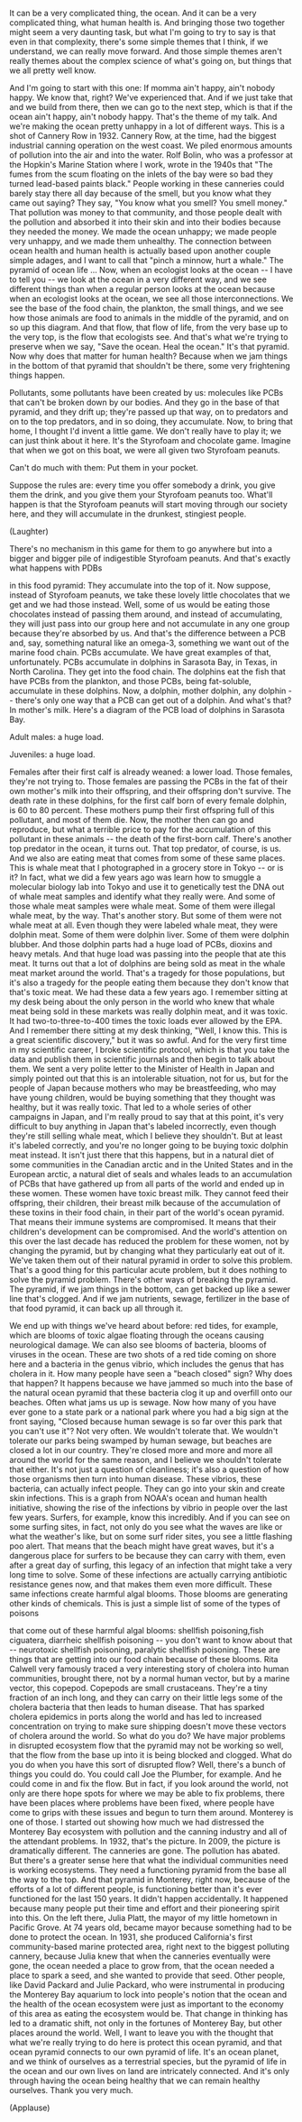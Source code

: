 
It can be a very complicated thing, the ocean.
And it can be a very complicated thing, what human health is.
And bringing those two together might seem a very daunting task,
but what I&#39;m going to try to say is that
even in that complexity,
there&#39;s some simple themes that I think,
if we understand, we can really move forward.
And those simple themes aren&#39;t really
themes about the complex science of what&#39;s going on,
but things that we all pretty well know.

And I&#39;m going to start with this one:
If momma ain&#39;t happy, ain&#39;t nobody happy.
We know that, right? We&#39;ve experienced that.
And if we just take that
and we build from there,
then we can go to the next step,
which is that if the ocean ain&#39;t happy,
ain&#39;t nobody happy.
That&#39;s the theme of my talk.
And we&#39;re making the ocean pretty unhappy in a lot of different ways.
This is a shot of Cannery Row in 1932.
Cannery Row, at the time,
had the biggest industrial
canning operation on the west coast.
We piled enormous amounts of pollution
into the air and into the water.
Rolf Bolin, who was a professor
at the Hopkin&#39;s Marine Station where I work,
wrote in the 1940s that
&quot;The fumes from the scum floating on the inlets of the bay
were so bad they turned
lead-based paints black.&quot;
People working in these canneries
could barely stay there all day because of the smell,
but you know what they came out saying?
They say, &quot;You know what you smell?
You smell money.&quot;
That pollution was money to that community,
and those people dealt with the pollution
and absorbed it into their skin and into their bodies
because they needed the money.
We made the ocean unhappy; we made people very unhappy,
and we made them unhealthy.
The connection between ocean health and human health
is actually based upon another couple simple adages,
and I want to call that
&quot;pinch a minnow, hurt a whale.&quot;
The pyramid of ocean life ...
Now, when an ecologist looks at the ocean -- I have to tell you --
we look at the ocean in a very different way,
and we see different things than when a regular person looks at the ocean
because when an ecologist looks at the ocean,
we see all those interconnections.
We see the base of the food chain,
the plankton, the small things,
and we see how those animals
are food to animals in the middle of the pyramid,
and on so up this diagram.
And that flow, that flow of life,
from the very base up to the very top,
is the flow that ecologists see.
And that&#39;s what we&#39;re trying to preserve
when we say, &quot;Save the ocean. Heal the ocean.&quot;
It&#39;s that pyramid.
Now why does that matter for human health?
Because when we jam things in the bottom
of that pyramid that shouldn&#39;t be there,
some very frightening things happen.

Pollutants, some pollutants have been created by us:
molecules like PCBs
that can&#39;t be broken down by our bodies.
And they go in the base of that pyramid,
and they drift up; they&#39;re passed up that way,
on to predators and on to the top predators,
and in so doing,
they accumulate.
Now, to bring that home, I thought I&#39;d invent a little game.
We don&#39;t really have to play it; we can just think about it here.
It&#39;s the Styrofoam and chocolate game.
Imagine that when we got on this boat,
we were all given
two Styrofoam peanuts.

Can&#39;t do much with them: Put them in your pocket.

Suppose the rules are: every time you offer somebody a drink,
you give them the drink,
and you give them your Styrofoam peanuts too.
What&#39;ll happen is that the Styrofoam peanuts
will start moving through our society here,
and they will accumulate in
the drunkest, stingiest people.

(Laughter)

There&#39;s no mechanism in this game
for them to go anywhere but into
a bigger and bigger pile
of indigestible Styrofoam peanuts.
And that&#39;s exactly what happens with PDBs

in this food pyramid:
They accumulate into the top of it.
Now suppose, instead of Styrofoam peanuts,
we take these lovely little chocolates that we get
and we had those instead.
Well, some of us would be eating those chocolates
instead of passing them around,
and instead of accumulating,
they will just pass into our group here
and not accumulate in any one group
because they&#39;re absorbed by us.
And that&#39;s the difference between a PCB
and, say, something natural like an omega-3,
something we want out of the marine food chain.
PCBs accumulate.
We have great examples of that, unfortunately.
PCBs accumulate in dolphins
in Sarasota Bay, in Texas, in North Carolina.
They get into the food chain.
The dolphins eat the fish
that have PCBs from the plankton,
and those PCBs, being fat-soluble,
accumulate in these dolphins.
Now, a dolphin,
mother dolphin, any dolphin --
there&#39;s only one way
that a PCB can get out of a dolphin.
And what&#39;s that?
In mother&#39;s milk.
Here&#39;s a diagram of the PCB load
of dolphins in Sarasota Bay.

Adult males: a huge load.

Juveniles: a huge load.

Females after their first calf is already weaned:
a lower load.
Those females, they&#39;re not trying to.
Those females are passing the PCBs
in the fat of their own mother&#39;s milk
into their offspring,
and their offspring don&#39;t survive.
The death rate in these dolphins,
for the first calf born of every female dolphin,
is 60 to 80 percent.
These mothers pump their first offspring
full of this pollutant,
and most of them die.
Now, the mother then can go and reproduce,
but what a terrible price to pay
for the accumulation of this pollutant
in these animals --
the death of the first-born calf.
There&#39;s another top predator in the ocean, it turns out.
That top predator, of course, is us.
And we also are eating meat
that comes from some of these same places.
This is whale meat
that I photographed in a grocery store in Tokyo --
or is it?
In fact, what we did a few years ago
was learn how to smuggle
a molecular biology lab into Tokyo
and use it to genetically test the DNA
out of whale meat samples
and identify what they really were.
And some of those whale meat samples were whale meat.
Some of them were illegal whale meat, by the way.
That&#39;s another story.
But some of them were not whale meat at all.
Even though they were labeled whale meat, they were dolphin meat.
Some of them were dolphin liver. Some of them were dolphin blubber.
And those dolphin parts
had a huge load of PCBs,
dioxins and heavy metals.
And that huge load was passing into the people
that ate this meat.
It turns out that a lot of dolphins
are being sold as meat
in the whale meat market around the world.
That&#39;s a tragedy for those populations,
but it&#39;s also a tragedy
for the people eating them
because they don&#39;t know that that&#39;s toxic meat.
We had these data a few years ago.
I remember sitting at my desk
being about the only person in the world
who knew that whale meat being sold in these markets
was really dolphin meat, and it was toxic.
It had two-to-three-to-400 times the toxic loads
ever allowed by the EPA.
And I remember there sitting at my desk thinking,
&quot;Well, I know this. This is a great scientific discovery,&quot;
but it was so awful.
And for the very first time in my scientific career,
I broke scientific protocol,
which is that you take the data and publish them in scientific journals
and then begin to talk about them.
We sent a very polite letter
to the Minister of Health in Japan
and simply pointed out that
this is an intolerable situation, not for us,
but for the people of Japan
because mothers who may be breastfeeding,
who may have young children,
would be buying something that they thought was healthy,
but it was really toxic.
That led to a whole series of other campaigns in Japan,
and I&#39;m really proud to say that at this point,
it&#39;s very difficult to buy anything in Japan
that&#39;s labeled incorrectly,
even though they&#39;re still selling whale meat,
which I believe they shouldn&#39;t.
But at least it&#39;s labeled correctly,
and you&#39;re no longer going to be buying
toxic dolphin meat instead.
It isn&#39;t just there that this happens,
but in a natural diet of some communities
in the Canadian arctic and in the United States
and in the European arctic,
a natural diet of seals and whales
leads to an accumulation of PCBs
that have gathered up from all parts of the world
and ended up in these women.
These women have toxic breast milk.
They cannot feed their offspring, their children,
their breast milk
because of the accumulation of these toxins
in their food chain,
in their part of the world&#39;s
ocean pyramid.
That means their immune systems are compromised.
It means that their children&#39;s development
can be compromised.
And the world&#39;s attention on this over the last decade
has reduced the problem
for these women,
not by changing the pyramid,
but by changing what they particularly eat out of it.
We&#39;ve taken them out of their natural pyramid
in order to solve this problem.
That&#39;s a good thing for this particular acute problem,
but it does nothing to solve the pyramid problem.
There&#39;s other ways of breaking the pyramid.
The pyramid, if we jam things in the bottom,
can get backed up like a sewer line that&#39;s clogged.
And if we jam nutrients, sewage, fertilizer
in the base of that food pyramid,
it can back up all through it.

We end up with things we&#39;ve heard about before:
red tides, for example,
which are blooms of toxic algae
floating through the oceans
causing neurological damage.
We can also see blooms of bacteria,
blooms of viruses in the ocean.
These are two shots of a red tide coming on shore here
and a bacteria
in the genus vibrio,
which includes the genus that has cholera in it.
How many people have seen a &quot;beach closed&quot; sign?
Why does that happen?
It happens because we have jammed so much
into the base of the natural ocean pyramid
that these bacteria clog it up
and overfill onto our beaches.
Often what jams us up is sewage.
Now how many of you have ever gone to a state park or a national park
where you had a big sign at the front saying,
&quot;Closed because human sewage
is so far over this park
that you can&#39;t use it&quot;?
Not very often. We wouldn&#39;t tolerate that.
We wouldn&#39;t tolerate our parks
being swamped by human sewage,
but beaches are closed a lot in our country.
They&#39;re closed more and more and more all around the world for the same reason,
and I believe we shouldn&#39;t tolerate that either.
It&#39;s not just a question of cleanliness;
it&#39;s also a question of
how those organisms
then turn into human disease.
These vibrios, these bacteria, can actually infect people.
They can go into your skin and create skin infections.
This is a graph from NOAA&#39;s ocean and human health initiative,
showing the rise of the infections
by vibrio in people
over the last few years.
Surfers, for example, know this incredibly.
And if you can see on some surfing sites,
in fact, not only do you see
what the waves are like or what the weather&#39;s like,
but on some surf rider sites,
you see a little flashing poo alert.
That means that the beach might have great waves,
but it&#39;s a dangerous place for surfers to be
because they can carry with them,
even after a great day of surfing,
this legacy of an infection that might take a very long time to solve.
Some of these infections are actually carrying
antibiotic resistance genes now,
and that makes them even more difficult.
These same infections
create harmful algal blooms.
Those blooms are generating other kinds of chemicals.
This is just a simple list of some of the types of poisons

that come out of these harmful algal blooms:
shellfish poisoning,fish ciguatera,
diarrheic shellfish poisoning -- you don&#39;t want to know about that --
neurotoxic shellfish poisoning, paralytic shellfish poisoning.
These are things that are getting into our food chain
because of these blooms.
Rita Calwell very famously
traced a very interesting story
of cholera into human communities,
brought there, not by
a normal human vector,
but by a marine vector, this copepod.
Copepods are small crustaceans.
They&#39;re a tiny fraction of an inch long,
and they can carry on their little legs
some of the cholera bacteria
that then leads to human disease.
That has sparked cholera epidemics
in ports along the world
and has led to increased concentration
on trying to make sure shipping
doesn&#39;t move these
vectors of cholera around the world.
So what do you do?
We have major problems in disrupted ecosystem flow
that the pyramid may not be working so well,
that the flow from the base up into it
is being blocked and clogged.
What do you do when you have this sort of disrupted flow?
Well, there&#39;s a bunch of things you could do.
You could call Joe the Plumber, for example.
And he could come in
and fix the flow.
But in fact, if you look around the world,
not only are there hope spots
for where we may be able to fix problems,
there have been places where problems have been fixed,
where people have come to grips with these issues
and begun to turn them around.
Monterey is one of those.
I started out showing how much
we had distressed the Monterey Bay ecosystem
with pollution and the canning industry
and all of the attendant problems.
In 1932, that&#39;s the picture.
In 2009, the picture is dramatically different.
The canneries are gone. The pollution has abated.
But there&#39;s a greater sense here
that what the individual communities need
is working ecosystems.
They need a functioning pyramid from the base all the way to the top.
And that pyramid
in Monterey, right now,
because of the efforts of a lot of different people,
is functioning better than it&#39;s ever functioned
for the last 150 years.
It didn&#39;t happen accidentally.
It happened because many people put their time and effort
and their pioneering spirit into this.
On the left there, Julia Platt,
the mayor of my little hometown in Pacific Grove.
At 74 years old, became mayor
because something had to be done
to protect the ocean.
In 1931, she produced California&#39;s first
community-based marine protected area,
right next to the biggest polluting cannery,
because Julia knew
that when the canneries eventually were gone,
the ocean needed a place to grow from,
that the ocean needed a place to spark a seed,
and she wanted to provide that seed.
Other people, like David Packard and Julie Packard,
who were instrumental in producing the Monterey Bay aquarium
to lock into people&#39;s notion
that the ocean
and the health of the ocean ecosystem
were just as important to the economy of this area
as eating the ecosystem would be.
That change in thinking has led to a dramatic shift,
not only in the fortunes of Monterey Bay,
but other places around the world.
Well, I want to leave you with the thought that
what we&#39;re really trying to do here
is protect this ocean pyramid,
and that ocean pyramid
connects to our own pyramid of life.
It&#39;s an ocean planet,
and we think of ourselves as a terrestrial species,
but the pyramid of life in the ocean
and our own lives on land
are intricately connected.
And it&#39;s only through having the ocean being healthy
that we can remain healthy ourselves.
Thank you very much.

(Applause)

